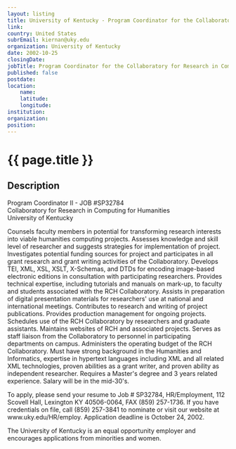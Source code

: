 ```yaml
---
layout: listing
title: University of Kentucky - Program Coordinator for the Collaboratory for Research in Computing for Humanities
link:
country: United States
subrEmail: kiernan@uky.edu
organization: University of Kentucky 
date: 2002-10-25
closingDate: 
jobTitle: Program Coordinator for the Collaboratory for Research in Computing for Humanities
published: false
postdate:
location:
    name: 
    latitude: 
    longitude: 
institution: 
organization: 
position: 
--- 
```



# {{ page.title }}

## Description


<p>
Program Coordinator II - JOB #SP32784</br>
Collaboratory for Research in Computing for Humanities</br>
University of Kentucky</p>

<p>Counsels faculty members in potential for transforming research interests into viable humanities computing projects. Assesses knowledge and skill level of researcher and suggests strategies for implementation of project.  Investigates potential funding sources for project and participates in all grant research and grant writing activities of the Collaboratory. Develops TEI, XML, XSL, XSLT, X-Schemas, and DTDs for encoding image-based electronic editions in consultation with participating researchers. Provides technical expertise, including tutorials and manuals on mark-up, to faculty and students associated with the RCH Collaboratory. Assists in preparation of digital presentation materials for researchers' use at national and international meetings. Contributes to research and writing of project publications. Provides production management for ongoing projects. Schedules use of the RCH Collaboratory by researchers and graduate assistants.  Maintains websites of RCH and associated projects. Serves as staff liaison from the Collaboratory to personnel in participating departments on campus.  Administers the operating budget of the RCH Collaboratory.  Must have strong background in the Humanities and Informatics, expertise in hypertext languages including XML and all related XML technologies, proven abilities as a grant writer, and proven ability as independent researcher.  Requires a Master's degree and 3 years related experience.  Salary will be in the mid-30's.</p>

<p>To apply, please send your resume to Job # SP32784, HR/Employment, 112
Scovell Hall, Lexington KY  40506-0064, FAX (859) 257-1736.  If you have
credentials on file, call (859) 257-3841 to nominate or visit our website at www.uky.edu/HR/employ.  Application deadline is October 24, 2002.</p>

<p>The University of Kentucky is an equal opportunity employer and encourages applications from minorities and women.</p>
